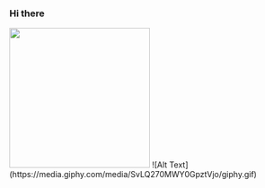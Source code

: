 ### Hi there

<!--
**kowalbartek/kowalbartek** is a ✨ _special_ ✨ repository because its `README.md` (this file) appears on your GitHub profile.

Here are some ideas to get you started:

- 🔭 I’m currently working on ...
- 🌱 I’m currently learning ...
- 👯 I’m looking to collaborate on ...
- 🤔 I’m looking for help with ...
- 💬 Ask me about ...
- 📫 How to reach me: ...
- 😄 Pronouns: ...
- ⚡ Fun fact: ...
-->
<img src="https://media.giphy.com/media/SvLQ270MWY0GpztVjo/giphy.gif" width="250" height="250"/>
![Alt Text](https://media.giphy.com/media/SvLQ270MWY0GpztVjo/giphy.gif)


